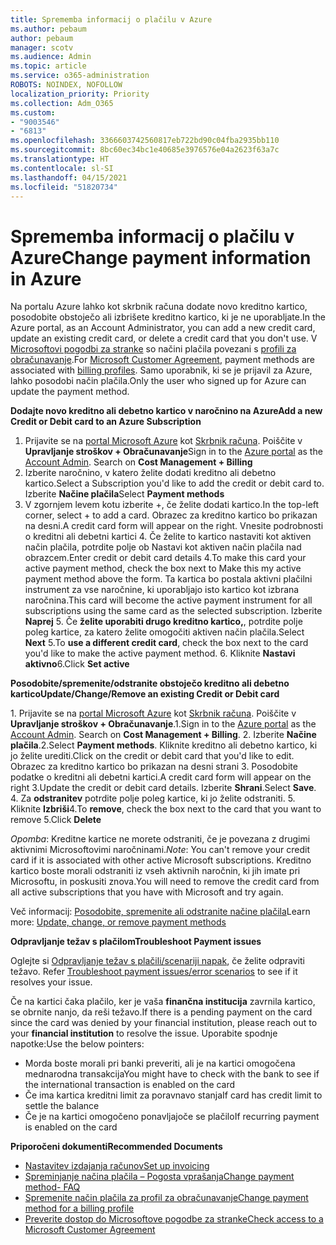```yaml
---
title: Sprememba informacij o plačilu v Azure
ms.author: pebaum
author: pebaum
manager: scotv
ms.audience: Admin
ms.topic: article
ms.service: o365-administration
ROBOTS: NOINDEX, NOFOLLOW
localization_priority: Priority
ms.collection: Adm_O365
ms.custom:
- "9003546"
- "6813"
ms.openlocfilehash: 3366603742560817eb722bd90c04fba2935bb110
ms.sourcegitcommit: 8bc60ec34bc1e40685e3976576e04a2623f63a7c
ms.translationtype: HT
ms.contentlocale: sl-SI
ms.lasthandoff: 04/15/2021
ms.locfileid: "51820734"
---
```

# <a name="change-payment-information-in-azure"></a><span data-ttu-id="5f0db-102">Sprememba informacij o plačilu v Azure</span><span class="sxs-lookup"><span data-stu-id="5f0db-102">Change payment information in Azure</span></span>

<span data-ttu-id="5f0db-103">Na portalu Azure lahko kot skrbnik računa dodate novo kreditno kartico, posodobite obstoječo ali izbrišete kreditno kartico, ki je ne uporabljate.</span><span class="sxs-lookup"><span data-stu-id="5f0db-103">In the Azure portal, as an Account Administrator, you can add a new credit card, update an existing credit card, or delete a credit card that you don't use.</span></span> <span data-ttu-id="5f0db-104">V [Microsoftovi pogodbi za stranke](https://docs.microsoft.com/azure/billing/billing-how-to-change-credit-card?WT.mc_id=Portal-Microsoft_Azure_Support#check-access-to-a-microsoft-customer-agreement) so načini plačila povezani s [profili za obračunavanje](https://docs.microsoft.com/azure/billing/billing-how-to-change-credit-card?WT.mc_id=Portal-Microsoft_Azure_Support#change-payment-method-for-a-billing-profile).</span><span class="sxs-lookup"><span data-stu-id="5f0db-104">For [Microsoft Customer Agreement](https://docs.microsoft.com/azure/billing/billing-how-to-change-credit-card?WT.mc_id=Portal-Microsoft_Azure_Support#check-access-to-a-microsoft-customer-agreement), payment methods are associated with [billing profiles](https://docs.microsoft.com/azure/billing/billing-how-to-change-credit-card?WT.mc_id=Portal-Microsoft_Azure_Support#change-payment-method-for-a-billing-profile).</span></span> <span data-ttu-id="5f0db-105">Samo uporabnik, ki se je prijavil za Azure, lahko posodobi način plačila.</span><span class="sxs-lookup"><span data-stu-id="5f0db-105">Only the user who signed up for Azure can update the payment method.</span></span>

<span data-ttu-id="5f0db-106">**Dodajte novo kreditno ali debetno kartico v naročnino na Azure**</span><span class="sxs-lookup"><span data-stu-id="5f0db-106">**Add a new Credit or Debit card to an Azure Subscription**</span></span>

1. <span data-ttu-id="5f0db-107">Prijavite se na [portal Microsoft Azure](https://portal.azure.com/) kot [Skrbnik računa](https://docs.microsoft.com/azure/billing/billing-subscription-transfer?WT.mc_id=Portal-Microsoft_Azure_Support#whoisaa). Poiščite v **Upravljanje stroškov + Obračunavanje**</span><span class="sxs-lookup"><span data-stu-id="5f0db-107">Sign in to the [Azure portal](https://portal.azure.com/) as the [Account Admin](https://docs.microsoft.com/azure/billing/billing-subscription-transfer?WT.mc_id=Portal-Microsoft_Azure_Support#whoisaa). Search on **Cost Management + Billing**</span></span>
2. <span data-ttu-id="5f0db-108">Izberite naročnino, v katero želite dodati kreditno ali debetno kartico.</span><span class="sxs-lookup"><span data-stu-id="5f0db-108">Select a Subscription you'd like to add the credit or debit card to.</span></span> <span data-ttu-id="5f0db-109">Izberite **Načine plačila**</span><span class="sxs-lookup"><span data-stu-id="5f0db-109">Select **Payment methods**</span></span>
3. <span data-ttu-id="5f0db-110">V zgornjem levem kotu izberite +, če želite dodati kartico.</span><span class="sxs-lookup"><span data-stu-id="5f0db-110">In the top-left corner, select + to add a card.</span></span> <span data-ttu-id="5f0db-111">Obrazec za kreditno kartico bo prikazan na desni.</span><span class="sxs-lookup"><span data-stu-id="5f0db-111">A credit card form will appear on the right.</span></span> <span data-ttu-id="5f0db-112">Vnesite podrobnosti o kreditni ali debetni kartici 4. Če želite to kartico nastaviti kot aktiven način plačila, potrdite polje ob Nastavi kot aktiven način plačila nad obrazcem.</span><span class="sxs-lookup"><span data-stu-id="5f0db-112">Enter credit or debit card details 4.To make this card your active payment method, check the box next to Make this my active payment method above the form.</span></span> <span data-ttu-id="5f0db-113">Ta kartica bo postala aktivni plačilni instrument za vse naročnine, ki uporabljajo isto kartico kot izbrana naročnina.</span><span class="sxs-lookup"><span data-stu-id="5f0db-113">This card will become the active payment instrument for all subscriptions using the same card as the selected subscription.</span></span> <span data-ttu-id="5f0db-114">Izberite **Naprej** 5. Če **želite uporabiti drugo kreditno kartico,**, potrdite polje poleg kartice, za katero želite omogočiti aktiven način plačila.</span><span class="sxs-lookup"><span data-stu-id="5f0db-114">Select **Next** 5.To **use a different credit card**, check the box next to the card you'd like to make the active payment method.</span></span>
<span data-ttu-id="5f0db-115">6. Kliknite **Nastavi aktivno**</span><span class="sxs-lookup"><span data-stu-id="5f0db-115">6.Click **Set active**</span></span>

<span data-ttu-id="5f0db-116">**Posodobite/spremenite/odstranite obstoječo kreditno ali debetno kartico**</span><span class="sxs-lookup"><span data-stu-id="5f0db-116">**Update/Change/Remove an existing Credit or Debit card**</span></span>

<span data-ttu-id="5f0db-117">1. Prijavite se na [portal Microsoft Azure](https://portal.azure.com/) kot [Skrbnik računa](https://docs.microsoft.com/azure/billing/billing-subscription-transfer?WT.mc_id=Portal-Microsoft_Azure_Support#whoisaa). Poiščite v **Upravljanje stroškov + Obračunavanje**.</span><span class="sxs-lookup"><span data-stu-id="5f0db-117">1.Sign in to the [Azure portal](https://portal.azure.com/) as the [Account Admin](https://docs.microsoft.com/azure/billing/billing-subscription-transfer?WT.mc_id=Portal-Microsoft_Azure_Support#whoisaa). Search on **Cost Management + Billing**.</span></span>
<span data-ttu-id="5f0db-118">2. Izberite **Načine plačila**.</span><span class="sxs-lookup"><span data-stu-id="5f0db-118">2.Select **Payment methods**.</span></span> <span data-ttu-id="5f0db-119">Kliknite kreditno ali debetno kartico, ki jo želite urediti.</span><span class="sxs-lookup"><span data-stu-id="5f0db-119">Click on the credit or debit card that you'd like to edit.</span></span> <span data-ttu-id="5f0db-120">Obrazec za kreditno kartico bo prikazan na desni strani 3. Posodobite podatke o kreditni ali debetni kartici.</span><span class="sxs-lookup"><span data-stu-id="5f0db-120">A credit card form will appear on the right 3.Update the credit or debit card details.</span></span> <span data-ttu-id="5f0db-121">Izberite **Shrani**.</span><span class="sxs-lookup"><span data-stu-id="5f0db-121">Select **Save**.</span></span>
<span data-ttu-id="5f0db-122">4. Za **odstranitev** potrdite polje poleg kartice, ki jo želite odstraniti. 5. Kliknite **Izbriši**</span><span class="sxs-lookup"><span data-stu-id="5f0db-122">4.To **remove**, check the box next to the card that you want to remove 5.Click **Delete**</span></span>

<span data-ttu-id="5f0db-123">_Opomba_: Kreditne kartice ne morete odstraniti, če je povezana z drugimi aktivnimi Microsoftovimi naročninami.</span><span class="sxs-lookup"><span data-stu-id="5f0db-123">_Note_: You can't remove your credit card if it is associated with other active Microsoft subscriptions.</span></span> <span data-ttu-id="5f0db-124">Kreditno kartico boste morali odstraniti iz vseh aktivnih naročnin, ki jih imate pri Microsoftu, in poskusiti znova.</span><span class="sxs-lookup"><span data-stu-id="5f0db-124">You will need to remove the credit card from all active subscriptions that you have with Microsoft and try again.</span></span>

<span data-ttu-id="5f0db-125">Več informacij: [Posodobite, spremenite ali odstranite načine plačila](https://docs.microsoft.com/azure/billing/billing-how-to-change-credit-card?WT.mc_id=Portal-Microsoft_Azure_Support)</span><span class="sxs-lookup"><span data-stu-id="5f0db-125">Learn more: [Update, change, or remove payment methods](https://docs.microsoft.com/azure/billing/billing-how-to-change-credit-card?WT.mc_id=Portal-Microsoft_Azure_Support)</span></span>

<span data-ttu-id="5f0db-126">**Odpravljanje težav s plačilom**</span><span class="sxs-lookup"><span data-stu-id="5f0db-126">**Troubleshoot Payment issues**</span></span>

<span data-ttu-id="5f0db-127">Oglejte si [Odpravljanje težav s plačili/scenariji napak](https://support.microsoft.com/help/4505172/troubleshooting-payment-issues), če želite odpraviti težavo. </span><span class="sxs-lookup"><span data-stu-id="5f0db-127">Refer [Troubleshoot payment issues/error scenarios](https://support.microsoft.com/help/4505172/troubleshooting-payment-issues) to see if it resolves your issue.</span></span>

<span data-ttu-id="5f0db-128">Če na kartici čaka plačilo, ker je vaša **finančna institucija** zavrnila kartico, se obrnite nanjo, da reši težavo.</span><span class="sxs-lookup"><span data-stu-id="5f0db-128">If there is a pending payment on the card since the card was denied by your financial institution, please reach out to your **financial institution** to resolve the issue.</span></span> <span data-ttu-id="5f0db-129">Uporabite spodnje napotke:</span><span class="sxs-lookup"><span data-stu-id="5f0db-129">Use the below pointers:</span></span>

- <span data-ttu-id="5f0db-130">Morda boste morali pri banki preveriti, ali je na kartici omogočena mednarodna transakcija</span><span class="sxs-lookup"><span data-stu-id="5f0db-130">You might have to check with the bank to see if the international transaction is enabled on the card</span></span>
- <span data-ttu-id="5f0db-131">Če ima kartica kreditni limit za poravnavo stanja</span><span class="sxs-lookup"><span data-stu-id="5f0db-131">If card has credit limit to settle the balance</span></span>
- <span data-ttu-id="5f0db-132">Če je na kartici omogočeno ponavljajoče se plačilo</span><span class="sxs-lookup"><span data-stu-id="5f0db-132">If recurring payment is enabled on the card</span></span>

<span data-ttu-id="5f0db-133">**Priporočeni dokumenti**</span><span class="sxs-lookup"><span data-stu-id="5f0db-133">**Recommended Documents**</span></span>

- [<span data-ttu-id="5f0db-134">Nastavitev izdajanja računov</span><span class="sxs-lookup"><span data-stu-id="5f0db-134">Set up invoicing</span></span>](https://azure.microsoft.com/pricing/invoicing/)
- [<span data-ttu-id="5f0db-135">Spreminjanje načina plačila – Pogosta vprašanja</span><span class="sxs-lookup"><span data-stu-id="5f0db-135">Change payment method- FAQ</span></span>](https://docs.microsoft.com/azure/billing/billing-how-to-change-credit-card?WT.mc_id=Portal-Microsoft_Azure_Support#frequently-asked-questions)
- [<span data-ttu-id="5f0db-136">Spremenite način plačila za profil za obračunavanje</span><span class="sxs-lookup"><span data-stu-id="5f0db-136">Change payment method for a billing profile</span></span>](https://docs.microsoft.com/azure/billing/billing-how-to-change-credit-card?WT.mc_id=Portal-Microsoft_Azure_Support#change-payment-method-for-a-billing-profile)
- [<span data-ttu-id="5f0db-137">Preverite dostop do Microsoftove pogodbe za stranke</span><span class="sxs-lookup"><span data-stu-id="5f0db-137">Check access to a Microsoft Customer Agreement</span></span>](https://docs.microsoft.com/azure/billing/billing-how-to-change-credit-card?WT.mc_id=Portal-Microsoft_Azure_Support#check-access-to-a-microsoft-customer-agreement)